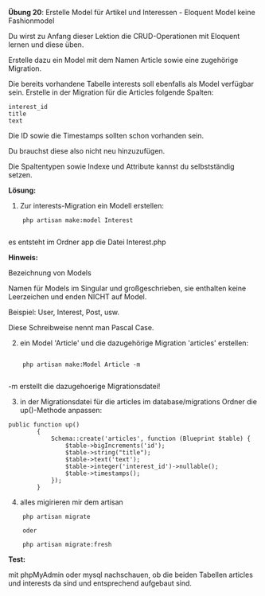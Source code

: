 **Übung 20**: Erstelle Model für Artikel und Interessen - Eloquent Model keine Fashionmodel

Du wirst zu Anfang dieser Lektion die CRUD-Operationen mit Eloquent lernen und diese üben. 

Erstelle dazu ein Model mit dem Namen Article sowie eine zugehörige Migration. 

Die bereits vorhandene Tabelle interests soll ebenfalls als Model verfügbar sein. Erstelle in der Migration für die Articles folgende Spalten:

    interest_id
    title
    text

Die ID sowie die Timestamps sollten schon vorhanden sein. 

Du brauchst diese also nicht neu hinzuzufügen. 

Die Spaltentypen sowie Indexe und Attribute kannst du selbstständig setzen.


**Lösung:**

1. Zur interests-Migration ein Modell erstellen:

```
    php artisan make:model Interest
    
```
es entsteht im Ordner app die Datei Interest.php

**Hinweis:**

Bezeichnung von Models

Namen für Models im Singular und großgeschrieben, sie enthalten keine Leerzeichen und enden NICHT auf Model.

Beispiel: User, Interest, Post, usw. 

Diese Schreibweise nennt man Pascal Case.


2. ein Model 'Article' und die dazugehörige Migration 'articles' erstellen:
```

    php artisan make:Model Article -m
    
```

-m erstellt die dazugehoerige Migrationsdatei!


3. in der Migrationsdatei für die articles im database/migrations Ordner die up()-Methode anpassen:

```
public function up()
		{
			Schema::create('articles', function (Blueprint $table) {
				$table->bigIncrements('id');
				$table->string("title");
				$table->text('text');
				$table->integer('interest_id')->nullable();
				$table->timestamps();
			});
		}
```    

4. alles migirieren mir dem artisan
```
	php artisan migrate
    
    oder
    
	php artisan migrate:fresh    
```

**Test:**

mit phpMyAdmin oder mysql nachschauen, ob die beiden Tabellen
articles und interests da sind und entsprechend aufgebaut sind.
